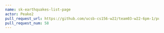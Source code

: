 ```yaml
---
name: sk-earthquakes-list-page
actor: Peake2
pull_request_url: https://github.com/ucsb-cs156-w22/team03-w22-6pm-1/pull/58
pull_request_num: 58
---
```

